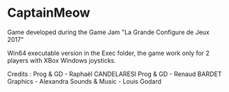 # CaptainMeow
Game developed during the Game Jam "La Grande Configure de Jeux 2017"

Win64 executable version in the Exec folder, the game work only for 2 players with XBox Windows joysticks.

Credits :
Prog & GD - Raphaël CANDELARESI
Prog & GD - Renaud BARDET
Graphics - Alexandra 
Sounds & Music - Louis Godard
